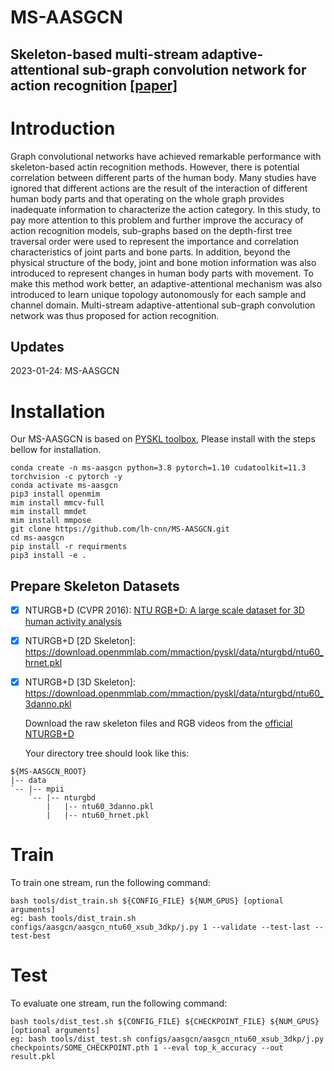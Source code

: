# MS-AASGCN
## Skeleton-based multi-stream adaptive-attentional sub-graph convolution network for action recognition [\[paper\]]()

# Introduction
Graph convolutional networks have achieved remarkable performance with skeleton-based actin recognition methods. However, there is potential correlation between different parts of the human body. Many studies have ignored that different actions are the result of the interaction of different human body parts and that operating on the whole graph provides inadequate information to characterize the action category. In this study, to pay more attention to this problem and further improve the accuracy of action recognition models, sub-graphs based on the depth-first tree traversal order were used to represent the importance and correlation characteristics of joint parts and bone parts. In addition, beyond the physical structure of the body, joint and bone motion information was also introduced to represent changes in human body parts with movement. To make this method work better, an adaptive-attentional mechanism was also introduced to learn unique topology autonomously for each sample and channel domain. Multi-stream adaptive-attentional sub-graph convolution network was thus proposed for action recognition.

## Updates
2023-01-24: MS-AASGCN

# Installation
Our MS-AASGCN is based on [PYSKL toolbox](https://github.com/kennymckormick/pyskl), Please install with the steps bellow for installation.
```
conda create -n ms-aasgcn python=3.8 pytorch=1.10 cudatoolkit=11.3 torchvision -c pytorch -y
conda activate ms-aasgcn
pip3 install openmim
mim install mmcv-full
mim install mmdet
mim install mmpose
git clone https://github.com/lh-cnn/MS-AASGCN.git
cd ms-aasgcn
pip install -r requirments
pip3 install -e .
```

## Prepare Skeleton Datasets

- [x] NTURGB+D (CVPR 2016): [NTU RGB+D: A large scale dataset for 3D human activity analysis](https://openaccess.thecvf.com/content_cvpr_2016/papers/Shahroudy_NTU_RGBD_A_CVPR_2016_paper.pdf)
- [x] NTURGB+D [2D Skeleton]: https://download.openmmlab.com/mmaction/pyskl/data/nturgbd/ntu60_hrnet.pkl
- [x] NTURGB+D [3D Skeleton]: https://download.openmmlab.com/mmaction/pyskl/data/nturgbd/ntu60_3danno.pkl
  
  Download the raw skeleton files and RGB videos from the [official NTURGB+D](https://github.com/shahroudy/NTURGB-D/)
  
  
   Your directory tree should look like this:
```
${MS-AASGCN_ROOT}
|-- data
`-- |-- mpii
    `-- |-- nturgbd
        |   |-- ntu60_3danno.pkl
        |   |-- ntu60_hrnet.pkl
 ```
# Train
To train one stream, run the following command:
```
bash tools/dist_train.sh ${CONFIG_FILE} ${NUM_GPUS} [optional arguments]
eg: bash tools/dist_train.sh configs/aasgcn/aasgcn_ntu60_xsub_3dkp/j.py 1 --validate --test-last --test-best
```
# Test
To evaluate one stream, run the following command:
```
bash tools/dist_test.sh ${CONFIG_FILE} ${CHECKPOINT_FILE} ${NUM_GPUS} [optional arguments]
eg: bash tools/dist_test.sh configs/aasgcn/aasgcn_ntu60_xsub_3dkp/j.py checkpoints/SOME_CHECKPOINT.pth 1 --eval top_k_accuracy --out result.pkl
```
